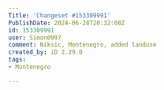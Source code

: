 ```yaml
---
Title: 'Changeset #153309991'
PublishDate: 2024-06-28T20:32:08Z
id: 153309991
user: Simon0997
comment: Niksic, Montenegro, added landuse
created_by: iD 2.29.0
tags:
- Montenegro

---
```


